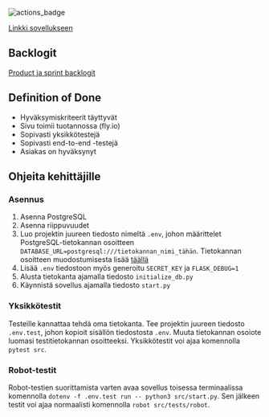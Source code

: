 ![actions_badge](https://github.com/msslotboom/projektisininen/workflows/build/badge.svg)  

[Linkki sovellukseen](https://projektisininen.fly.dev)  
  
## Backlogit
[Product ja sprint backlogit](https://docs.google.com/spreadsheets/d/190t4pxaOxAFbWoXax1XO7td4qyt_bBqrh0JbS_d_AtI)  

## Definition of Done
- Hyväksymiskriteerit täyttyvät
- Sivu toimii tuotannossa (fly.io)
- Sopivasti yksikkötestejä
- Sopivasti end-to-end -testejä
- Asiakas on hyväksynyt

## Ohjeita kehittäjille

### Asennus
1. Asenna PostgreSQL
2. Asenna riippuvuudet
3. Luo projektin juureen tiedosto nimeltä `.env`, johon määrittelet PostgreSQL-tietokannan osoitteen `DATABASE_URL=postgresql:///tietokannan_nimi_tähän`. Tietokannan osoitteen muodostumisesta lisää [täällä](https://www.postgresql.org/docs/current/libpq-connect.html#LIBPQ-CONNSTRING)
4. Lisää `.env` tiedostoon myös generoitu `SECRET_KEY` ja `FLASK_DEBUG=1`
5. Alusta tietokanta ajamalla tiedosto `initialize_db.py`
6. Käynnistä sovellus ajamalla tiedosto `start.py`

### Yksikkötestit
Testeille kannattaa tehdä oma tietokanta. Tee projektin juureen tiedosto `.env.test`, johon kopioit sisällön tiedostosta `.env`. Muuta tietokannan osoiote luomasi testitietokannan osoitteeksi. Yksikkötestit voi ajaa komennolla `pytest src`.

### Robot-testit
Robot-testien suorittamista varten avaa sovellus toisessa terminaalissa komennolla `dotenv -f .env.test run -- python3 src/start.py`. Sen jälkeen testit voi ajaa normaalisti komennolla `robot src/tests/robot`.


